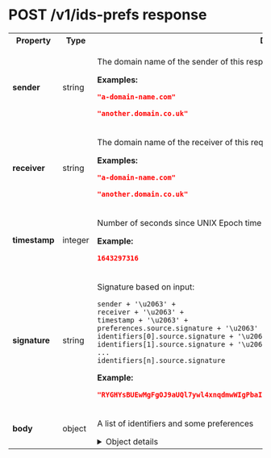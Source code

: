 <!-- ⚠️ GENERATED CONTENT - DO NOT MODIFY DIRECTLY ⚠️ -->

# POST /v1/ids-prefs response

<table>

<tr>
    <th> Property </th>
    <th> Type </th>
    <th> Description </th>
</tr>

<tr>
<td>
<b>sender</b>
</td>
<td>
string
</td>
<td>

The domain name of the sender of this response (the operator domain name)

**Examples:** 

```json
"a-domain-name.com"
```

```json
"another.domain.co.uk"
```

</td>
</tr>

<tr>
<td>
<b>receiver</b>
</td>
<td>
string
</td>
<td>

The domain name of the receiver of this request (the website)

**Examples:** 

```json
"a-domain-name.com"
```

```json
"another.domain.co.uk"
```

</td>
</tr>

<tr>
<td>
<b>timestamp</b>
</td>
<td>
integer
</td>
<td>

Number of seconds since UNIX Epoch time (1970/01/01 00:00:00)

**Example:** 

```json
1643297316
```

</td>
</tr>

<tr>
<td>
<b>signature</b>
</td>
<td>
string
</td>
<td>

Signature based on input:
```
sender + '\u2063' +
receiver + '\u2063' +
timestamp + '\u2063' +
preferences.source.signature + '\u2063' +
identifiers[0].source.signature + '\u2063' +
identifiers[1].source.signature + '\u2063' +
...
identifiers[n].source.signature
```

**Example:** 

```json
"RYGHYsBUEwMgFgOJ9aUQl7ywl4xnqdmwWIgPbaIowbXbmZAFKLa7mcBJQuWh1wEskpu57SHn2mmCF6V5+cESgw=="
```

</td>
</tr>

<tr>
<td>
<b>body</b>
</td>
<td>
object
</td>
<td>

A list of identifiers and some preferences

<details>
<summary>Object details</summary>

<table>

<tr>
    <th> Property </th>
    <th> Type </th>
    <th> Description </th>
</tr>

<tr>
<td>
<b>preferences</b>
</td>
<td>
object
</td>
<td>

The current preferences of the user

<details>
<summary>Object details</summary>

<table>

<tr>
    <th> Property </th>
    <th> Type </th>
    <th> Description </th>
</tr>

<tr>
<td>
<b>version</b>
</td>
<td>
string
</td>
<td>

A version number made of a "major" and a "minor" version numbers.

To be detailed.

**Examples:** 

```json
"0.1"
```

```json
"0.407"
```

```json
"10.0"
```

</td>
</tr>

<tr>
<td>
<b>data</b>
</td>
<td>
object
</td>
<td>

<details>
<summary>Object details</summary>

<table>

<tr>
    <th> Property </th>
    <th> Type </th>
    <th> Description </th>
</tr>

<tr>
<td>
<b>use_browsing_for_personalization</b>
</td>
<td>
boolean
</td>
<td>

Whether the user accepts (`true`) or not (`false`) that their browsing is used for personalization

</td>
</tr>

</table>

</details>

</td>
</tr>

<tr>
<td>
<b>source</b>
</td>
<td>
object
</td>
<td>

Signature based on input:

**⚠️ Note that it uses data from identifiers**:

```preferences.source.domain + '\u2063' +
preferences.source.timestamp + '\u2063' +
identifiers[type="paf_browser_id"].source.signature + '\u2063' +
preferences.data.key1 + '\u2063' + preferences.data[key1].value + '\u2063' +
preferences.data.key2 + '\u2063' + preferences.data[key2].value + '\u2063' +
...
preferences.data.keyN + '\u2063' + preferences.data[keyN].value
```

<details>
<summary>Object details</summary>

<table>

<tr>
    <th> Property </th>
    <th> Type </th>
    <th> Description </th>
</tr>

<tr>
<td>
<b>timestamp</b>
</td>
<td>
integer
</td>
<td>

Time when data was signed

**Example:** 

```json
1643297316
```

</td>
</tr>

<tr>
<td>
<b>domain</b>
</td>
<td>
string
</td>
<td>

The domain name of the entity that signed this data

**Examples:** 

```json
"a-domain-name.com"
```

```json
"another.domain.co.uk"
```

</td>
</tr>

<tr>
<td>
<b>signature</b>
</td>
<td>
string
</td>
<td>

The base64 representation of a data signature

**Example:** 

```json
"RYGHYsBUEwMgFgOJ9aUQl7ywl4xnqdmwWIgPbaIowbXbmZAFKLa7mcBJQuWh1wEskpu57SHn2mmCF6V5+cESgw=="
```

</td>
</tr>

</table>

</details>

</td>
</tr>

</table>

</details>

</td>
</tr>

<tr>
<td>
<b>identifiers</b>
</td>
<td>
array
</td>
<td>

**Array of**:

A pseudonymous identifier generated for a web user

<details>
<summary>Object details</summary>

<table>

<tr>
    <th> Property </th>
    <th> Type </th>
    <th> Description </th>
</tr>

<tr>
<td>
<b>version</b>
</td>
<td>
string
</td>
<td>

A version number made of a "major" and a "minor" version numbers.

To be detailed.

**Examples:** 

```json
"0.1"
```

```json
"0.407"
```

```json
"10.0"
```

</td>
</tr>

<tr>
<td>
<b>type</b>
</td>
<td>
enum (of string)
</td>
<td>

The identifier type, identifier of type `paf_browser_id` is mandatory and is "pivot"

Can only take **one of these values**:
* `"paf_browser_id"`
</td>
</tr>

<tr>
<td>
persisted<br>(<i>optional</i>)
</td>
<td>
boolean
</td>
<td>

If set to `false`, means the identifier has not yet been persisted as a cookie.<br>Otherwise, means this identifier is persisted as a PAF cookie<br>(default value = `true` meaning if the property is omitted the identifier *is* persisted)

</td>
</tr>

<tr>
<td>
<b>value</b>
</td>
<td>
string
</td>
<td>

The identifier value

**Example:** 

```json
"7435313e-caee-4889-8ad7-0acd0114ae3c"
```

</td>
</tr>

<tr>
<td>
<b>source</b>
</td>
<td>
object
</td>
<td>

Signature based on input:

```
identifier.source.domain + '\u2063' + 
identifier.source.timestamp + '\u2063' + 
identifier.type + '\u2063'+
identifier.value
```

<details>
<summary>Object details</summary>

<table>

<tr>
    <th> Property </th>
    <th> Type </th>
    <th> Description </th>
</tr>

<tr>
<td>
<b>timestamp</b>
</td>
<td>
integer
</td>
<td>

Time when data was signed

**Example:** 

```json
1643297316
```

</td>
</tr>

<tr>
<td>
<b>domain</b>
</td>
<td>
string
</td>
<td>

The domain name of the entity that signed this data

**Examples:** 

```json
"a-domain-name.com"
```

```json
"another.domain.co.uk"
```

</td>
</tr>

<tr>
<td>
<b>signature</b>
</td>
<td>
string
</td>
<td>

The base64 representation of a data signature

**Example:** 

```json
"RYGHYsBUEwMgFgOJ9aUQl7ywl4xnqdmwWIgPbaIowbXbmZAFKLa7mcBJQuWh1wEskpu57SHn2mmCF6V5+cESgw=="
```

</td>
</tr>

</table>

</details>

</td>
</tr>

</table>

</details>

</td>
</tr>

</table>

</details>

</td>
</tr>

</table>

